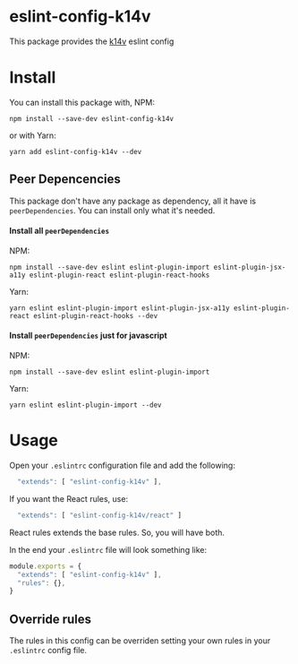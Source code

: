 
# eslint-config-k14v

This package provides the [k14v](https://github.com/k14v) eslint config

# Install

You can install this package with, NPM:

```shell
npm install --save-dev eslint-config-k14v
```

or with Yarn:
```shell
yarn add eslint-config-k14v --dev
```

## Peer Depencencies

This package don't have any package as dependency, all it have is `peerDependencies`. You can install only what it's needed.

#### Install all `peerDependencies`

NPM:

```shell
npm install --save-dev eslint eslint-plugin-import eslint-plugin-jsx-a11y eslint-plugin-react eslint-plugin-react-hooks
```

Yarn:

```shell
yarn eslint eslint-plugin-import eslint-plugin-jsx-a11y eslint-plugin-react eslint-plugin-react-hooks --dev
```

#### Install `peerDependencies` just for javascript

NPM:

```shell
npm install --save-dev eslint eslint-plugin-import
```

Yarn:

```shell
yarn eslint eslint-plugin-import --dev
```

# Usage

Open your `.eslintrc` configuration file and add the following:

```javascript
  "extends": [ "eslint-config-k14v" ],
```

If you want the React rules, use:

```javascript
  "extends": [ "eslint-config-k14v/react" ]
```

React rules extends the base rules. So, you will have both.

In the end your `.eslintrc` file will look something like:

```javascript
module.exports = {
  "extends": [ "eslint-config-k14v" ],
  "rules": {},
}
```

## Override rules

The rules in this config can be overriden setting your own rules in your `.eslintrc` config file.
